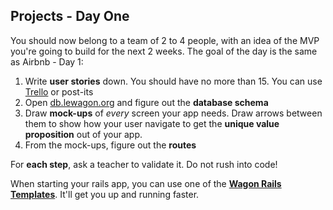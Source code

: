 ## Projects - Day One

You should now belong to a team of 2 to 4 people, with an idea of the MVP you're going
to build for the next 2 weeks. The goal of the day is the same as Airbnb - Day 1:

1. Write **user stories** down. You should have no more than 15. You can use [Trello](http://trello.com) or post-its
1. Open [db.lewagon.org](http://db.lewagon.org) and figure out the **database schema**
1. Draw **mock-ups** of *every* screen your app needs. Draw arrows between them to show how your user navigate to get the **unique value proposition** out of your app.
1. From the mock-ups, figure out the **routes**

For **each step**, ask a teacher to validate it. Do not rush into code!

When starting your rails app, you can use one of the [**Wagon Rails Templates**](https://github.com/lewagon/rails-templates). It'll get you up and running faster.
